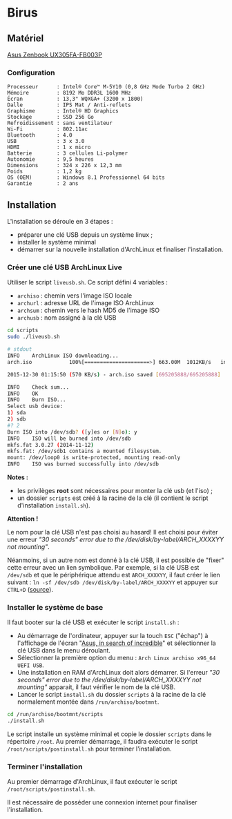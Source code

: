 # Birus

## Matériel

[Asus Zenbook UX305FA-FB003P](http://www.ldlc.com/fiche/PB00181362.html)

### Configuration

```
Processeur      : Intel® Core™ M-5Y10 (0,8 GHz Mode Turbo 2 GHz)
Mémoire         : 8192 Mo DDR3L 1600 MHz
Écran           : 13,3" WQXGA+ (3200 x 1800)
Dalle           : IPS Mat / Anti-reflets
Graphisme       : Intel® HD Graphics
Stockage        : SSD 256 Go
Refroidissement : sans ventilateur
Wi-Fi           : 802.11ac
Bluetooth       : 4.0
USB             : 3 x 3.0
HDMI            : 1 x micro
Batterie        : 3 cellules Li-polymer
Autonomie       : 9,5 heures
Dimensions      : 324 x 226 x 12,3 mm
Poids           : 1,2 kg
OS (OEM)        : Windows 8.1 Professionnel 64 bits
Garantie        : 2 ans
```

## Installation

L'installation se déroule en 3 étapes :

* préparer une clé USB depuis un système linux ;
* installer le système minimal
* démarrer sur la nouvelle installation d'ArchLinux et finaliser l'installation.

### Créer une clé USB ArchLinux Live

Utiliser le script `liveusb.sh`. Ce script défini 4 variables :

* `archiso` : chemin vers l'image ISO locale
* `archurl` : adresse URL de l'image ISO ArchLinux
* `archsum` : chemin vers le hash MD5 de l'image ISO
* `archusb` : nom assigné à la clé USB

```bash
cd scripts
sudo ./liveusb.sh

# stdout
INFO    ArchLinux ISO downloading...
arch.iso            100%[=====================>] 663.00M  1012KB/s   in 19m 51ss

2015-12-30 01:15:50 (570 KB/s) - arch.iso saved [695205888/695205888]

INFO    Check sum...
INFO    OK
INFO    Burn ISO...
Select usb device:
1) sda
2) sdb
#? 2
Burn ISO into /dev/sdb? ([y]es or [N]o): y
INFO    ISO will be burned into /dev/sdb
mkfs.fat 3.0.27 (2014-11-12)
mkfs.fat: /dev/sdb1 contains a mounted filesystem.
mount: /dev/loop0 is write-protected, mounting read-only
INFO    ISO was burned successfully into /dev/sdb
```

__Notes :__

* les privilèges __root__ sont nécessaires pour monter la clé
  usb (et l'iso) ;
* un dossier `scripts` est créé à la racine de la clé (il contient le
  script d'installation `install.sh`).

__Attention !__

Le nom pour la clé USB n'est pas choisi au hasard! Il est
choisi pour éviter une erreur _"30 seconds" error due to the
/dev/disk/by-label/ARCH_XXXXYY not mounting"_.

Néanmoins, si un autre nom est donné à la clé USB, il est possible de
"fixer" cette erreur avec un lien symbolique.
Par exemple, si la clé USB est `/dev/sdb` et que le périphérique attendu
est `ARCH_XXXXYY`, il faut créer le lien suivant :
`ln -sf /dev/sdb /dev/disk/by-label/ARCH_XXXXYY` et appuyer sur `CTRL+D`
([source](https://andym3.wordpress.com/2010/12/16/fix-usb-boot-error-in-arch-linux/)).

### Installer le système de base

Il faut booter sur la clé USB et exécuter le script `install.sh` :

* Au démarrage de l'ordinateur, appuyer sur la touch `ESC` ("échap")
à l'affichage de l'écran "[Asus, in search of incredible](http://www.quikrpost.com/wp-content/uploads/2015/02/Asus-In-search-of-Incredible.png)"
et sélectionner la clé USB dans le menu déroulant.
* Sélectionner la première option du menu : `Arch Linux archiso x96_64 UEFI USB`.
* Une installation en RAM d'ArchLinux doit alors démarrer. Si l'erreur
_"30 seconds" error due to the /dev/disk/by-label/ARCH_XXXXYY not mounting"_
apparait, il faut vérifier le nom de la clé USB.
* Lancer le script `install.sh` du dossier `scripts` à la racine de la clé normalement montée dans `/run/archiso/bootmnt`.

```bash
cd /run/archiso/bootmnt/scripts
./install.sh
```

Le script installe un système minimal et copie le dossier `scripts` dans
le répertoire `/root`. Au premier démarrage, il faudra exécuter le script
`/root/scripts/postinstall.sh` pour terminer l'installation.

### Terminer l'installation

Au premier démarrage d'ArchLinux, il faut exécuter le
script `/root/scripts/postinstall.sh`.

Il est nécessaire de posséder une connexion internet pour finaliser
l'installation.
